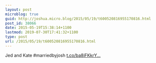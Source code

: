 ```yaml
---
layout: post
microblog: true
guid: http://joshua.micro.blog/2015/05/19/t600520816955170816.html
post_id: 38066
date: 2015-05-19T15:38:14+1100
lastmod: 2019-07-30T17:41:32+1100
type: post
url: /2015/05/19/t600520816955170816.html
---
```

Jed and Kate #marriedbyjosh [t.co/ba8iFKkrY...](http://t.co/ba8iFKkrYd)
